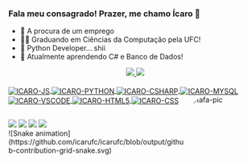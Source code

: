 ### Fala meu consagrado! Prazer, me chamo Ícaro 👋

- 💼 A procura de um emprego
- 👨‍🎓 Graduando em Ciências da Computação pela UFC!
- 🐍 Python Developer... shii
- 🤔 Atualmente aprendendo C# e Banco de Dados!

<div align="center">
  <a href="https://github.com/icarufc">
  <img height="180em" src="https://github-readme-stats.vercel.app/api?username=icarufc&show_icons=true&theme=dracula&include_all_commits=true&count_private=true"/>
  <img height="180em" src="https://github-readme-stats.vercel.app/api/top-langs/?username=icarufc&layout=compact&langs_count=7&theme=dracula"/>
</div>

<div style="display: inline_block"><br>
 <img align="center" alt="ICARO-JS" height="30" width="40" src="https://cdn.jsdelivr.net/gh/devicons/devicon/icons/javascript/javascript-original.svg" />
 <img align="center" alt="ICARO-PYTHON" height="30" width="40" src="https://cdn.jsdelivr.net/gh/devicons/devicon/icons/python/python-original.svg" />
 <img align="center" alt="ICARO-CSHARP" height="30" width="40" src="https://cdn.jsdelivr.net/gh/devicons/devicon/icons/csharp/csharp-original.svg" />
 <img align="center" alt="ICARO-MYSQL" height="30" width="40" src="https://cdn.jsdelivr.net/gh/devicons/devicon/icons/mysql/mysql-original.svg" />
 <img align="center" alt="ICARO-VSCODE" height="30" width="40" src="https://cdn.jsdelivr.net/gh/devicons/devicon/icons/vscode/vscode-original.svg" />
 <img align="center" alt="ICARO-HTML5" height="30" width="40" src="https://cdn.jsdelivr.net/gh/devicons/devicon/icons/html5/html5-original.svg" />
 <img align="center" alt="ICARO-CSS" height="30" width="40" src="https://cdn.jsdelivr.net/gh/devicons/devicon/icons/css3/css3-original.svg" />
 <img align="right" alt="Rafa-pic" width="150" height="140" style="border-radius:50px;" src="https://cdn.discordapp.com/attachments/821397017112477700/1035305350074744832/styledisplay_inline_blockbr.gif">
</div>

##

<div>
  <a href="https://www.youtube.com/channel/UCf8Gc2SG9C_qq0PFBlbTO0A" target="_blank"><img src="https://img.shields.io/badge/YouTube-FF0000?style=for-the-badge&logo=youtube&logoColor=white" target="_blank"></a>
  <a href="https://instagram.com/icaroftg" target="_blank"><img src="https://img.shields.io/badge/-Instagram-%23E4405F?style=for-the-badge&logo=instagram&logoColor=white" target="_blank"></a>
  <a href = "mailto:joaoicaromoreira@gmail.com"><img src="https://img.shields.io/badge/-Gmail-%23333?style=for-the-badge&logo=gmail&logoColor=white" target="_blank"></a>
  <a href="https://www.linkedin.com/in/joaoicaromoreira/" target="_blank"><img src="https://img.shields.io/badge/-LinkedIn-%230077B5?style=for-the-badge&logo=linkedin&logoColor=white" target="_blank"></a> 
  
</div>
![Snake animation](https://github.com/icarufc/icarufc/blob/output/github-contribution-grid-snake.svg)
